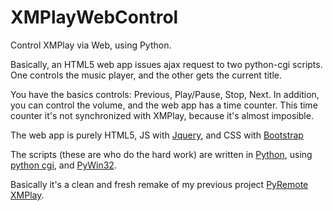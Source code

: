 # XMPlayWebControl
Control XMPlay via Web, using Python.

Basically, an HTML5 web app issues ajax request to two python-cgi scripts. One controls the music player,
and the other gets the current title.

You have the basics controls:
Previous, Play/Pause, Stop, Next.
In addition, you can control the volume, and the web app has a time counter. This time counter it's not synchronized with XMPlay,
because it's almost imposible.

The web app is purely HTML5, JS with [Jquery](http://jquery.com/), and CSS with [Bootstrap](http://getbootstrap.com/)

The scripts (these are who do the hard work) are written in [Python](https://www.python.org/), using [python cgi](https://docs.python.org/3.4/library/cgi.html),
and [PyWin32](http://sourceforge.net/projects/pywin32/files/pywin32/).

Basically it's a clean and fresh remake of my previous project [PyRemote XMPlay](https://github.com/lucasdaddiego/pyremote-xmplay).
